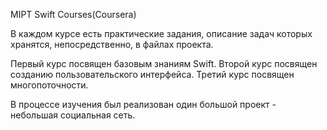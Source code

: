 MIPT Swift Courses(Coursera)

В каждом курсе есть практические задания, описание задач которых хранятся, непосредственно, в файлах проекта.

Первый курс посвящен базовым знаниям Swift.
Второй курс посвящен созданию пользовательского интерфейса.
Третий курс посвящен многопоточности.

В процессе изучения был реализован один большой проект - небольшая социальная сеть.
